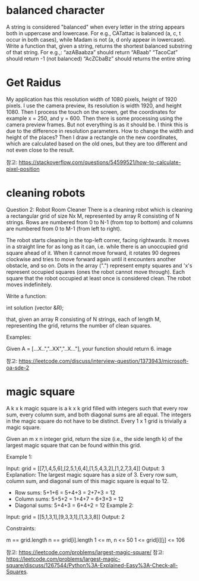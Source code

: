 # balanced character

A string is considered "balanced" when every letter in the string appears both in uppercase and lowercase. For e.g., CATattac is balanced (a, c, t occur in both cases), while Madam is not (a, d only appear in lowercase). Write a function that, given a string, returns the shortest balanced substring of that string. For e.g.,:
“azABaabza” should return “ABaab”
“TacoCat” should return -1 (not balanced)
“AcZCbaBz” should returns the entire string

# Get Raidus

My application has this resolution width of 1080 pixels, height of 1920 pixels. I use the camera preview, its resolution is width 1920, and height 1080. Then I process the touch on the screen, get the coordinates for example x = 250, and y = 600. Then there is some processing using the camera preview frames. But not everything is as it should be. I think this is due to the difference in resolution parameters. How to change the width and height of the places? Then I draw a rectangle on the new coordinates, which are calculated based on the old ones, but they are too different and not even close to the result.

참고: https://stackoverflow.com/questions/54599521/how-to-calculate-pixel-position

# cleaning robots

Question 2: Robot Room Cleaner
There is a cleaning robot which is cleaning a rectangular grid of size Nx M, represented by array R consisting of N strings. Rows are numbered from 0 to N-1 (from top to bottom) and columns are numbered from 0 to M-1 (from left to right).

The robot starts cleaning in the top-left corner, facing rightwards. It moves in a straight line for as long as it can, i.e. while there is an unoccupied grid square ahead of it. When it cannot move forward, it rotates 90 degrees clockwise and tries to move forward again until it encounters another obstacle, and so on. Dots in the array (".") represent empty squares and 'x's represent occupied squares (ones the robot cannot move through). Each square that the robot occupied at least once is considered clean. The robot moves indefinitely.

Write a function:

int solution (vector &R);

that, given an array R consisting of N strings, each of length M, representing the grid, returns the number of clean squares.

Examples:

Given A = [...X..","..XX","..X..."], your function should return 6.
image

참고: https://leetcode.com/discuss/interview-question/1373943/microsoft-oa-sde-2

# magic square

A k x k magic square is a k x k grid filled with integers such that every row sum, every column sum, and both diagonal sums are all equal. The integers in the magic square do not have to be distinct. Every 1 x 1 grid is trivially a magic square.

Given an m x n integer grid, return the size (i.e., the side length k) of the largest magic square that can be found within this grid.

Example 1:

Input: grid = [[7,1,4,5,6],[2,5,1,6,4],[1,5,4,3,2],[1,2,7,3,4]]
Output: 3
Explanation: The largest magic square has a size of 3.
Every row sum, column sum, and diagonal sum of this magic square is equal to 12.

- Row sums: 5+1+6 = 5+4+3 = 2+7+3 = 12
- Column sums: 5+5+2 = 1+4+7 = 6+3+3 = 12
- Diagonal sums: 5+4+3 = 6+4+2 = 12
  Example 2:

Input: grid = [[5,1,3,1],[9,3,3,1],[1,3,3,8]]
Output: 2

Constraints:

m == grid.length
n == grid[i].length
1 <= m, n <= 50
1 <= grid[i][j] <= 106

참고: https://leetcode.com/problems/largest-magic-square/
참고: https://leetcode.com/problems/largest-magic-square/discuss/1267544/Python%3A-Explained-Easy%3A-Check-all-Squares.
